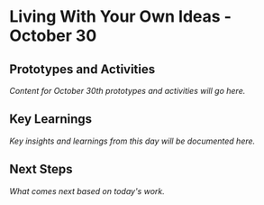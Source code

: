 # Living With Your Own Ideas - October 30

## Prototypes and Activities

*Content for October 30th prototypes and activities will go here.*

## Key Learnings

*Key insights and learnings from this day will be documented here.*

## Next Steps

*What comes next based on today's work.*
